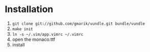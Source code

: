 # Installation
1. `git clone git://github.com/gmarik/vundle.git bundle/vundle`
2. `make init`
3. `ln -s ~/.vim/app.vimrc ~/.vimrc`
4. open the monaco.ttf
5. install

